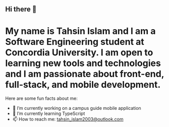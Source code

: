 ## Hi there 👋

<!--
**Tahsin-Islam/Tahsin-Islam** is a ✨ _special_ ✨ repository because its `README.md` (this file) appears on your GitHub profile.

Here are some ideas to get you started:

- 🔭 I’m currently working on ...
- 🌱 I’m currently learning ...
- 👯 I’m looking to collaborate on ...
- 🤔 I’m looking for help with ...
- 💬 Ask me about ...
- 📫 How to reach me: ...
- 😄 Pronouns: ...
- ⚡ Fun fact: ...
-->

# My name is Tahsin Islam and I am a Software Engineering student at Concordia University. I am open to learning new tools and technologies and I am passionate about front-end, full-stack, and mobile development.

Here are some fun facts about me:
- 🔭 I’m currently working on a campus guide mobile application
- 🌱 I’m currently learning TypeScript
- 📫 How to reach me: tahsin_islam2003@outlook.com
